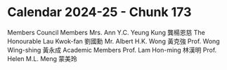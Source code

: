 # Calendar 2024-25 - Chunk 173

<!-- Chunk tokens: 69, Enriched tokens: 70 -->

Members
Council Members
Mrs. Ann Y.C. Yeung Kung 龔楊恩慈 The Honourable Lau Kwok-fan 劉國勳 Mr. Albert H.K. Wong 黃克強 Prof. Wong Wing-shing 黃永成
Academic Members
Prof. Lam Hon-ming 林漢明
Prof. Helen M.L. Meng 蒙美玲